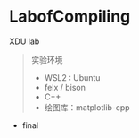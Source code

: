 # LabofCompiling
 XDU lab

> 实验环境
>
> * WSL2 : Ubuntu
> * felx / bison
> * C++
> * 绘图库：matplotlib-cpp

* final
